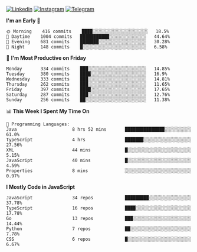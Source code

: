 [![Linkedin](https://img.shields.io/badge/-Archie-blue?style=flat-square&labelColor=gray&logo=Linkedin&logoColor=white&link=https://www.linkedin.com/in/archisdi)](https://www.linkedin.com/in/archisdi)
[![Instagram](https://img.shields.io/badge/-@archisdi-orange?style=flat-square&labelColor=gray&logo=Instagram&logoColor=white&link=https://www.instagram.com/archisdi)](https://www.instagram.com/archisdi)
[![Telegram](https://img.shields.io/badge/-aai-informational?style=flat-square&labelColor=gray&logo=telegram&logoColor=white&link=https://t.me/archisdi)](https://t.me/archisdi)

<!--START_SECTION:waka-->
**I'm an Early 🐤** 

```text
🌞 Morning    416 commits    ████░░░░░░░░░░░░░░░░░░░░░   18.5% 
🌆 Daytime    1004 commits   ███████████░░░░░░░░░░░░░░   44.64% 
🌃 Evening    681 commits    ███████░░░░░░░░░░░░░░░░░░   30.28% 
🌙 Night      148 commits    █░░░░░░░░░░░░░░░░░░░░░░░░   6.58%

```
📅 **I'm Most Productive on Friday** 

```text
Monday       334 commits    ███░░░░░░░░░░░░░░░░░░░░░░   14.85% 
Tuesday      380 commits    ████░░░░░░░░░░░░░░░░░░░░░   16.9% 
Wednesday    333 commits    ███░░░░░░░░░░░░░░░░░░░░░░   14.81% 
Thursday     262 commits    ███░░░░░░░░░░░░░░░░░░░░░░   11.65% 
Friday       397 commits    ████░░░░░░░░░░░░░░░░░░░░░   17.65% 
Saturday     287 commits    ███░░░░░░░░░░░░░░░░░░░░░░   12.76% 
Sunday       256 commits    ██░░░░░░░░░░░░░░░░░░░░░░░   11.38%

```


📊 **This Week I Spent My Time On** 

```text
💬 Programming Languages: 
Java                     8 hrs 52 mins       ███████████████░░░░░░░░░░   61.0% 
TypeScript               4 hrs               ███████░░░░░░░░░░░░░░░░░░   27.56% 
XML                      44 mins             █░░░░░░░░░░░░░░░░░░░░░░░░   5.15% 
JavaScript               40 mins             █░░░░░░░░░░░░░░░░░░░░░░░░   4.59% 
Properties               8 mins              ░░░░░░░░░░░░░░░░░░░░░░░░░   0.97%

```

**I Mostly Code in JavaScript** 

```text
JavaScript               34 repos            █████████░░░░░░░░░░░░░░░░   37.78% 
TypeScript               16 repos            ████░░░░░░░░░░░░░░░░░░░░░   17.78% 
Go                       13 repos            ███░░░░░░░░░░░░░░░░░░░░░░   14.44% 
Python                   7 repos             ██░░░░░░░░░░░░░░░░░░░░░░░   7.78% 
CSS                      6 repos             █░░░░░░░░░░░░░░░░░░░░░░░░   6.67%

```



<!--END_SECTION:waka-->